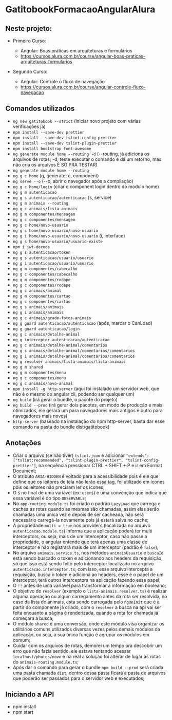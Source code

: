 # GatitobookFormacaoAngularAlura

## Neste projeto:
- Primeiro Curso:
  - Angular: Boas práticas em arquiteturas e formulários 
  - https://cursos.alura.com.br/course/angular-boas-praticas-arquiteturas-formularios

- Segundo Curso:
  - Angular: Controle o fluxo de navegação
  - https://cursos.alura.com.br/course/angular-controle-fluxo-navegacao

## Comandos utilizados

- `ng new gatitobook --strict` (iniciar novo projeto com várias verificações já)
- `npm install --save-dev prettier`
- `npm install --save-dev tslint-config-prettier`
- `npm install --save-dev tslint-plugin-prettier`
- `npm install bootstrap font-awesome`
- `ng generate module home --routing -d` (--routing, já adiciona os arquivos de rotas; -d, teste executar o comando e dá um retorno, mas não cria os arquivos É SÓ PRA TESTAR)
- `ng generate module home --routing`
- `ng g c home` (g, generate; c, component)
- `ng serve --o` (--o, abrir o navegador após a compilação)
- `ng g c home/login` (criar o component login dentro do modulo home)
- `ng g m autenticacao`
- `ng g s autenticacao/autenticacao` (s, service)
- `ng g m animais --routing`
- `ng g c animais/lista-animais`
- `ng g m componentes/mensagem`
- `ng g c componentes/mensagem`
- `ng g c home/novo-usuario`
- `ng g s home/novo-usuario/novo-usuario`
- `ng g i home/novo-usuario/novo-usuario` (i, interface)
- `ng g s home/novo-usuario/usuario-existe`
- `npm i jwt-decode`
- `ng g s autenticacao/token`
- `ng g s autenticacao/usuario/usuario`
- `ng g i autenticacao/usuario/usuario`
- `ng g m componentes/cabecalho`
- `ng g c componentes/cabecalho`
- `ng g m componentes/rodape`
- `ng g c componentes/rodape`
- `ng g c animais/animal`
- `ng g m componentes/cartao`
- `ng g c componentes/cartao`
- `ng g s animais/animais`
- `ng g i animais/animais`
- `ng g c animais/grade-fotos-animais`
- `ng g guard autenticacao/autenticacao` (após, marcar o CanLoad)
- `ng g guard autenticacao/login`
- `ng g c animais/detalhe-animal`
- `ng g interceptor autenticacao/autenticacao`
- `ng g c animais/detalhe-animal/comentarios`
- `ng g s animais/detalhe-animal/comentarios/comentarios`
- `ng g i animais/detalhe-animal/comentarios/comentarios`
- `ng g resolver animais/lista-animais/lista-animais`
- `ng g m shared`
- `ng g m componentes/menu`
- `ng g c componentes/menu`
- `ng g c animais/novo-animal`
- `npm install -g http-server` (aqui foi instalado um servidor web, que não é o mesmo do angular cli, podendo ser qualquer um)
- `ng build` (irá gerar o bundle, o pacote do projeto)
- `ng build --prod` (irá gerar dois pacotes, em modo de produção e mais otimizados, ele gerará um para navegadores mais antigos e outro para navegadores mais novos)
- `http-server` (baseado na instalação do npm http-server, basta dar esse comando na pasta do bundle dist/gatitobook)

## Anotações

- Criar o arquivo (se não tiver) `tslint.json` e adicionar `"extends": ["tslint:recommended", "tslint-plugin-prettier", "tslint-config-prettier"]`, na sequência pressionar CTRL + SHIFT + P e ir em Format Document;
- O atributo `ARIA-HIDDEN` é voltado para a acessibilidade pois é ele que define que os leitores de tela não lerão essa tag, foi utilizado em ícones pois os leitores não precisam ler os ícones;
- O `$` no final de uma variável (ex: `user$`) é uma convenção que indica que essa variável é do tipo `OBSERVABLE`;
- No `app-routing.module.ts` foi criado o padrão `LazyLoad` que carrega e cachea as rotas quando as mesmas são chamadas, assim elas serão chamadas uma única vez e depois de ser cacheada, não será necessário carregá-la novamente pois já estará salva no cache;
- A propriedade `multi = true` nos providers (localizada no arquivo `autenticacao.module.ts`) informa que a aplicação poderá ter multi interceptors, ou seja, mais de um interceptor, caso não passe a propriedade, o angular entende que terá apenas uma classe de interceptor e não registrará mais de um interceptor (padrão é `false`);
- No arquivo `animais.service.ts`, nos métodos `animaisUsuario` e `buscaId` está sendo buscado o token e adicionando aos headers da requisição, só que isso está sendo feito pelo interceptor localizado no arquivo `autenticacao.interceptor.ts`, com isso, esse arquivo intercepta a requisição, busca o token e adiciona ao headers, esse é o papel de um interceptor, terá outros interceptors na aplicação fazendo esse papel;
- O `!!` antes de uma variável para transformar a informação em booleano;
- O objetivo do `resolver` (exemplo o `lista-animais.resolver.ts`) é realizar alguma operação ou algum carregamento antes da rota ser resolvida, no caso da lista de animais, esta sendo carregada pelo `ngOnInit` que é a partir do componente já criado, com o `resolver` a busca na api vai ser feita enquanto a página é renderizada, quando a rota for chamada já começara a busca;
- O módulo `shared` é uma conversão, onde este módulo visa organizar os utilitários comuns utilizados diversas vezes pelos demais módulos da aplicação, ou seja, a sua única função é agrupar os módulos em comum;
- Cuidar com os arquivos de rotas, demorei um tempo pra descobrir um erro que não fazia sentido, ele estava tentando acessar `localhost/photos/novo` e na real a solução foi alterar de lugar as rotas do `animais-routing.module.ts`;
- Após dar o comando para gerar o bundle `npm build --prod` será criada uma pasta chamada `dist`, dentro dessa pasta ficará a pasta de arquivos que poderão ser passados para o servidor web e executados;

## Iniciando a API

- npm install
- npm start

